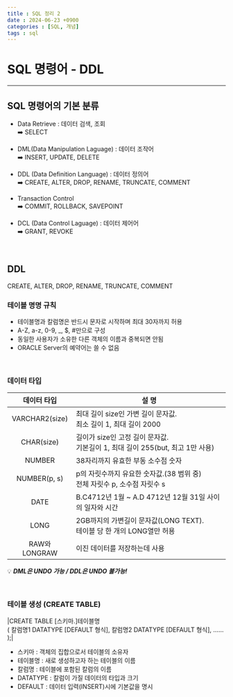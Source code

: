 ```yaml
---
title : SQL 정리 2
date : 2024-06-23 +0900
categories : [SQL, 개념]
tags : sql
---
```

# **SQL 명령어 - DDL**
---
## SQL 명령어의 기본 분류
- Data Retrieve : 데이터 검색, 조회 <br>
➡️ SELECT

- DML(Data Manipulation Laguage) : 데이터 조작어 <br>
➡️ INSERT, UPDATE, DELETE

- DDL (Data Definition Language) : 데이터 정의어 <br>
➡️ CREATE, ALTER, DROP, RENAME, TRUNCATE, COMMENT

- Transaction Control <br>
➡️ COMMIT, ROLLBACK, SAVEPOINT

- DCL (Data Control Laguage) : 데이터 제어어 <br>
➡️ GRANT, REVOKE
<br>

## DDL
CREATE, ALTER, DROP, RENAME, TRUNCATE, COMMENT

### 테이블 명명 규칙
- 테이블명과 칼럼명은 반드시 문자로 시작하며 최대 30자까지 허용
- A-Z, a-z, 0-9, _, $, #만으로 구성
- 동일한 사용자가 소유한 다른 객체의 이름과 중복되면 안됨
- ORACLE Server의 예약어는 쓸 수 없음

<br>

### 데이터 타입

|데이터 타입|설 명|
|:---:|---|
|VARCHAR2(size)|최대 길이 size인 가변 길이 문자값. <br> 최소 길이 1, 최대 길이 2000|
|CHAR(size)|길이가 size인 고정 길이 문자값. <br> 기본길이 1, 최대 길이 255(but, 최고 1만 사용)|
|NUMBER|38자리까지 유효한 부동 소수점 숫자|
|NUMBER(p, s)|p의 자릿수까지 유요한 숫자값.(38 범위 중) <br> 전체 자릿수 p, 소수점 자릿수 s|
|DATE|B.C4712년 1월 ~ A.D 4712년 12월 31일 사이의 일자와 시간|
|LONG|2GB까지의 가변길이 문자값(LONG TEXT). <br> 테이블 당 한 개의 LONG열만 허용|
|RAW와 LONGRAW|이진 데이터를 저장하는데 사용|

💡 **_DML은 UNDO 가능 / DDL은 UNDO 불가능!_**

<br>

### 테이블 생성 (CREATE TABLE)

|CREATE TABLE [스키마.]테이블명<br> ( 칼럼명1 DATATYPE [DEFAULT 형식], 칼럼명2 DATATYPE [DEFAULT 형식], ...... );|

- 스키마 : 객체의 집합으로서 테이블의 소유자
- 테이블명 : 새로 생성하고자 하는 테이블의 이름
- 칼럼명 : 테이블에 포함된 칼럼의 이름
- DATATYPE : 칼럼이 가질 데이터의 타입과 크기
- DEFAULT : 데이터 입력(INSERT)시에 기본값을 명시

